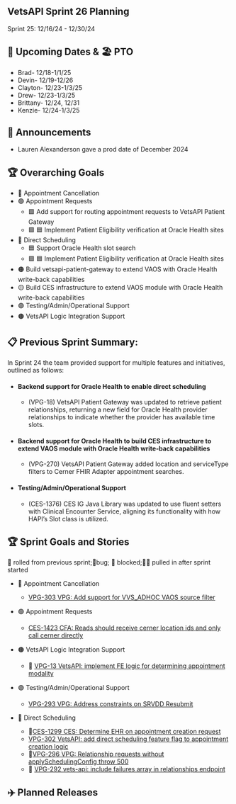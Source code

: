 ## VetsAPI Sprint 26 Planning
Sprint 25: 12/16/24 - 12/30/24

## 📅 Upcoming Dates  & 🏖️ PTO
  * Brad- 12/18-1/1/25
  * Devin- 12/19-12/26
  * Clayton- 12/23-1/3/25
  * Drew- 12/23-1/3/25
  * Brittany- 12/24, 12/31
  * Kenzie- 12/24-1/3/25

## 📣 Announcements
* Lauren Alexanderson gave a prod date of December 2024

## 🏆 Overarching Goals
* 🔴 Appointment Cancellation
* 🟢 Appointment Requests
  * 🟩 Add support for routing appointment requests to VetsAPI Patient Gateway
  * 🟩 🟦 Implement Patient Eligibility verification at Oracle Health sites 
* 🔵 Direct Scheduling
  * 🟦 Support Oracle Health slot search
  *  🟩 🟦 Implement Patient Eligibility verification at Oracle Health sites
* 🟠 Build vetsapi-patient-gateway to extend VAOS with Oracle Health write-back capabilities
* 🟡 Build CES infrastructure to extend VAOS module with Oracle Health write-back capabilities
* 🟣 Testing/Admin/Operational Support
* 🟤 VetsAPI Logic Integration Support
   
## 📋 Previous Sprint Summary:
In Sprint 24 the team provided support for multiple features and initiatives, outlined as follows:  
* #### Backend support for Oracle Health to enable direct scheduling
    * (VPG-18) VetsAPI Patient Gateway was updated to retrieve patient relationships, returning a new field for Oracle Health provider relationships to indicate whether the provider has available time slots. 
* #### Backend support for Oracle Health to build CES infrastructure to extend VAOS module with Oracle Health write-back capabilities
    * (VPG-270) VetsAPI Patient Gateway added location and serviceType filters to Cerner FHIR Adapter appointment searches. 
* #### Testing/Admin/Operational Support
    * (CES-1376) CES IG Java Library was updated to use fluent setters with Clinical Encounter Service, aligning its functionality with how HAPI’s Slot class is utilized.

## 🏆 Sprint Goals and Stories
🚧 rolled from previous sprint;🐞bug; 🚫 blocked;🧗‍♀️ pulled in after sprint started 

* 🔴 Appointment Cancellation
   * [VPG-303 VPG: Add support for VVS_ADHOC VAOS source filter](https://issues.mobilehealth.va.gov/browse/VPG-303)

* 🟢 Appointment Requests
   * [CES-1423 CFA: Reads should receive cerner location ids and only call cerner directly](https://issues.mobilehealth.va.gov/browse/CES-1423)

*  🟤 VetsAPI Logic Integration Support
   * 🚧 [VPG-13 VetsAPI: implement FE logic for determining appointment modality](https://issues.mobilehealth.va.gov/browse/VPG-13) 


* 🟣 Testing/Admin/Operational Support
   * [VPG-293 VPG: Address constraints on SRVDD Resubmit](https://issues.mobilehealth.va.gov/browse/VPG-293)
  
* 🔵 Direct Scheduling
   * 🚧[CES-1299 CES: Determine EHR on appointment creation request](https://issues.mobilehealth.va.gov/browse/CES-1299)
   * [VPG-302 VetsAPI: add direct scheduling feature flag to appointment creation logic](https://issues.mobilehealth.va.gov/browse/VPG-302)
   * 🐞[VPG-296 VPG: Relationship requests without applySchedulingConfig throw 500](https://issues.mobilehealth.va.gov/browse/VPG-296)
   * 🚧 [VPG-292 vets-api: include failures array in relationships endpoint](https://issues.mobilehealth.va.gov/browse/VPG-292)

## ✈️ Planned Releases
